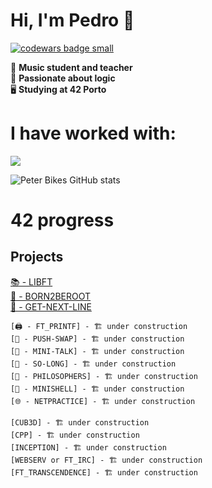 # Hi, I'm Pedro 👋
  <a target="_blank" href="https://www.codewars.com/r/C6HkBg"><img src="https://www.codewars.com/users/peterbikes/badges/small" alt="codewars badge small" /></a>

🎸 __Music student and teacher__ <br>
🧩 __Passionate about logic__ <br>
🖥️ __Studying at 42 Porto__ <br>

# I have worked with:
<p align="left">
  <a href="https://skillicons.dev">
    <img src="https://skillicons.dev/icons?i=c,cpp,github,bash,linux,vim,vscode,markdown,atom,ableton" />
  </a>
</p>

<!--[![GitHub Streak](https://streak-stats.demolab.com/?user=peterbikes)](https://git.io/streak-stats)-->
![Peter Bikes GitHub stats](https://github-readme-stats.vercel.app/api?username=peterbikes&show_icons=true&theme=transparent)
# 42 progress

## Projects

   [📚 - LIBFT](https://github.com/peterbikes/42_Libft)
   <br>
   [🌲 - BORN2BEROOT](https://github.com/peterbikes/42_Born2BeRoot)
   <br>
    [🔄 - GET-NEXT-LINE](https://github.com/peterbikes/42_GetNextLine)
    <br>
  
    [🖨️ - FT_PRINTF] - 🏗️ under construction
    [🔀 - PUSH-SWAP] - 🏗️ under construction
    [💬 - MINI-TALK] - 🏗️ under construction
    [🐬 - SO-LONG] - 🏗️ under construction
    [🍜 - PHILOSOPHERS] - 🏗️ under construction
    [🐚 - MINISHELL] - 🏗️ under construction
    [🌐 - NETPRACTICE] - 🏗️ under construction

    [CUB3D] - 🏗️ under construction
    [CPP] - 🏗️ under construction
    [INCEPTION] - 🏗️ under construction
    [WEBSERV or FT_IRC] - 🏗️ under construction
    [FT_TRANSCENDENCE] - 🏗️ under construction

